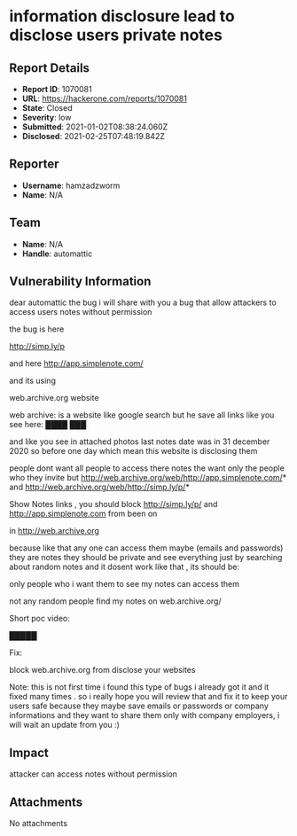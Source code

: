 # information disclosure lead to disclose users private notes

## Report Details
- **Report ID**: 1070081
- **URL**: https://hackerone.com/reports/1070081
- **State**: Closed
- **Severity**: low
- **Submitted**: 2021-01-02T08:38:24.060Z
- **Disclosed**: 2021-02-25T07:48:19.842Z

## Reporter
- **Username**: hamzadzworm
- **Name**: N/A

## Team
- **Name**: N/A
- **Handle**: automattic

## Vulnerability Information
dear automattic 
the bug i will share with you a bug that allow attackers to access users notes without permission

the bug is here

http://simp.ly/p

and here
http://app.simplenote.com/


and its using  

web.archive.org website


web archive: is a website like google search but he save all links like you see here: 
████
███

and like you see in attached photos last notes date was in 31 december 2020 so before one day which mean this website is disclosing them

people dont want all people to access there notes the want only the people who they invite
but
http://web.archive.org/web/http://app.simplenote.com/*  and  http://web.archive.org/web/http://simp.ly/p/*


Show Notes links , you should block http://simp.ly/p/ and  http://app.simplenote.com from been on

in http://web.archive.org

because like that any one can access   them maybe (emails and passwords) they are notes they should be private  and see everything 
 just by searching about random notes
and it dosent work like that , its should be:

only people who i want them to see my notes can access them


not any random people find my notes on web.archive.org/


Short  poc video:


█████


Fix:

block  web.archive.org from disclose your websites


Note: this is not first time i found this type of bugs i already got it and it fixed many times .
so i really hope you will review that and fix it to keep your users safe because they maybe save emails or passwords or company informations and they want to share them only with company employers,  i will wait an update from you :)

## Impact

attacker can access notes without permission

## Attachments
No attachments
